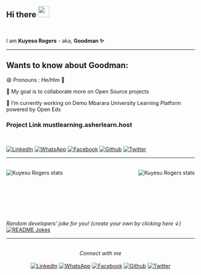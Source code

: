<div>
<h2> Hi there <img src="https://raw.githubusercontent.com/MartinHeinz/MartinHeinz/master/wave.gif" width="30px">
</h2>
</div> 
<br>


I am  **Kuyeso Rogers**  - aka,  **Goodman  ✨**
<br>

---
## Wants to know about Goodman:
😄 Pronouns : He/Him :man:

<!--
**kuyesu/Kuyesu** is a ✨ _special_ ✨ repository because its `README.md` (this file) appears on your GitHub profile.
-->

<!-- Here are some ideas to get you started: -->

<!-- - 🔭 I’m currently working on ...
- 🌱 I’m currently learning ... -->
👯 My goal is to collaborate more on Open Source projects
<!-- - 🤔 I’m looking for help with ...
- 💬 Ask me about ...
- 📫 How to reach me: ...
- 😄 Pronouns: ...
- ⚡ Fun fact: ... -->
🔭 I’m currently working on Demo Mbarara University Learning Platform powered by Open Edx
<h3>Project Link <a>mustlearning.asherlearn.host</a></h3>


<div align="">

<br>

<a href="https://www.linkedin.com/in/kuyeso-rogers-040ab3198/" target="_blank"><img src="https://img.shields.io/badge/LinkedIn-%230077B5.svg?&style=flat-square&logo=linkedin&logoColor=white" alt="LinkedIn"></a>
<a href="https://wa.me/25784161242?text=Hi%20Rogers%20Goodman" target="_blank"><img src="https://img.shields.io/badge/Whatsapp-%231ED760.svg?&style=flat-square&logo=whatsapp&logoColor=white" alt="WhatsApp"></a>
<a href="https://www.facebook.com/KuyesoRogers" target="_blank"><img src="https://img.shields.io/badge/Facebook-%231877F2.svg?&style=flat-square&logo=facebook&logoColor=white" alt="Facebook"></a>
<a href="https://github.com/kuyesu" target="_blank"><img src="https://img.shields.io/badge/Github-%230A0A0A.svg?&style=flat-square&logo=github&logoColor=white" alt="Github"></a>
<a href="https://twitter.com/KuyesoRogers" target="_blank"><img src="https://img.shields.io/badge/Twitter-%231877F2.svg?&style=flat-square&logo=twitter&logoColor=white" alt="Twitter"></a>

</div>

---
<br />


<div align="">
<a href="https://github.com/kuyesu/github-readme-stats">
    
  <img align="left" src="https://github-readme-stats-i6zbm2nne-kuyesu.vercel.app/api?username=kuyesu&include_all_commits=true&count_private=true&show_icons=true&line_height=20&title_color=7A7ADB&icon_color=2234AE&text_color=D3D3D3&bg_color=0,000000,130F40" alt="Kuyesu Rogers stats">
</a>
<a href="https://github.com/kuyesu/" >
<img align="right" src="https://github-readme-stats-i6zbm2nne-kuyesu.vercel.app/api/top-langs/?username=kuyesu&exclude_repo=github-readme-stats&line_height=20&hide=javascript,html,css&title_color=7A7ADB&icon_color=2234AE&text_color=D3D3D3&bg_color=0,000000,130F40,kuyesu.github.io" alt="Kuyesu Rogers stats">
</a>


</br>
</br>

</br>
</br>

</br>
</br>

</br>
</br>
<i>Random developers' joke for you! (create your own by clicking here ↓)</i><br>
<a href="https://readme-jokes.vercel.app"><img align="center" src="https://readme-jokes.vercel.app/api" alt="README Jokes"></a>

---

<br>
<div align="center">
<i>Connect with me</i><br>

<br>
<a href="https://www.linkedin.com/in/kuyeso-rogers-040ab3198/" target="_blank"><img src="https://img.shields.io/badge/LinkedIn-%230077B5.svg?&style=flat-square&logo=linkedin&logoColor=white" alt="LinkedIn"></a>
<a href="https://wa.me/25784161242?text=Hi%20Rogers%20Goodman" target="_blank"><img src="https://img.shields.io/badge/Whatsapp-%231ED760.svg?&style=flat-square&logo=whatsapp&logoColor=white" alt="WhatsApp"></a>
<a href="https://www.facebook.com/KuyesoRogers" target="_blank"><img src="https://img.shields.io/badge/Facebook-%231877F2.svg?&style=flat-square&logo=facebook&logoColor=white" alt="Facebook"></a>
<a href="https://github.com/kuyesu" target="_blank"><img src="https://img.shields.io/badge/Github-%230A0A0A.svg?&style=flat-square&logo=github&logoColor=white" alt="Github"></a>
<a href="https://twitter.com/KuyesoRogers" target="_blank"><img src="https://img.shields.io/badge/Twitter-%231877F2.svg?&style=flat-square&logo=twitter&logoColor=white" alt="Twitter"></a>

</div>

</div>
